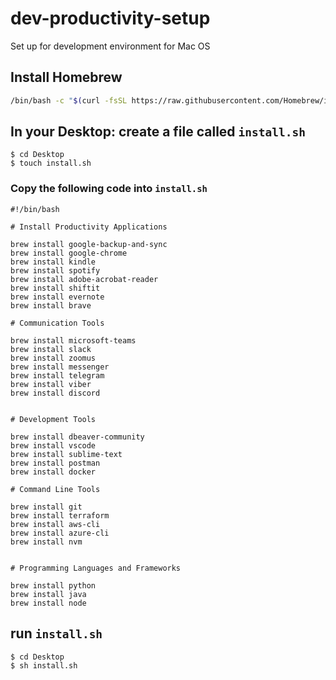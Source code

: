 # dev-productivity-setup

Set up for development environment for Mac OS

## Install Homebrew

```bash
/bin/bash -c "$(curl -fsSL https://raw.githubusercontent.com/Homebrew/install/HEAD/install.sh)"
```

## In your Desktop: create a file called `install.sh`

```
$ cd Desktop
$ touch install.sh
```

### Copy the following code into `install.sh`

```
#!/bin/bash

# Install Productivity Applications

brew install google-backup-and-sync
brew install google-chrome
brew install kindle
brew install spotify
brew install adobe-acrobat-reader
brew install shiftit
brew install evernote
brew install brave

# Communication Tools

brew install microsoft-teams
brew install slack
brew install zoomus
brew install messenger
brew install telegram
brew install viber
brew install discord


# Development Tools

brew install dbeaver-community
brew install vscode
brew install sublime-text
brew install postman
brew install docker

# Command Line Tools

brew install git
brew install terraform
brew install aws-cli
brew install azure-cli
brew install nvm


# Programming Languages and Frameworks

brew install python
brew install java
brew install node

```

## run `install.sh`

```
$ cd Desktop
$ sh install.sh
```
